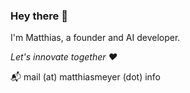 ### Hey there 👋

I'm Matthias, a founder and AI developer.

*Let's innovate together ♥️*

📬  mail (at) matthiasmeyer (dot) info
